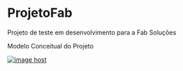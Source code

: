 # ProjetoFab
Projeto de teste em desenvolvimento para a Fab Soluções

Modelo Conceitual do Projeto

<a href="https://imgbox.com/8Z2RHD5q" target="_blank"><img src="https://thumbs2.imgbox.com/24/82/8Z2RHD5q_t.png" alt="image host"/></a>
